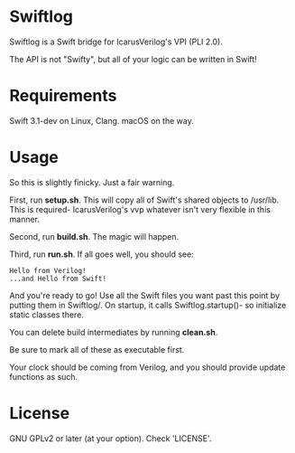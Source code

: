 # Swiftlog
Swiftlog is a Swift bridge for IcarusVerilog's VPI (PLI 2.0).

The API is not "Swifty", but all of your logic can be written in Swift!

# Requirements
Swift 3.1-dev on Linux, Clang. macOS on the way.

# Usage
So this is slightly finicky. Just a fair warning.

First, run **setup.sh**. This will copy all of Swift's shared objects to /usr/lib. This is required- IcarusVerilog's vvp whatever isn't very flexible in this manner.

Second, run **build.sh**. The magic will happen.

Third, run **run.sh**. If all goes well, you should see:

    Hello from Verilog!
    ...and Hello from Swift!

And you're ready to go! Use all the Swift files you want past this point by putting them in Swiftlog/. On startup, it calls Swiftlog.startup()- so initialize static classes there.

You can delete build intermediates by running **clean.sh**.

Be sure to mark all of these as executable first.

Your clock should be coming from Verilog, and you should provide update functions as such.

# License
GNU GPLv2 or later (at your option). Check 'LICENSE'.